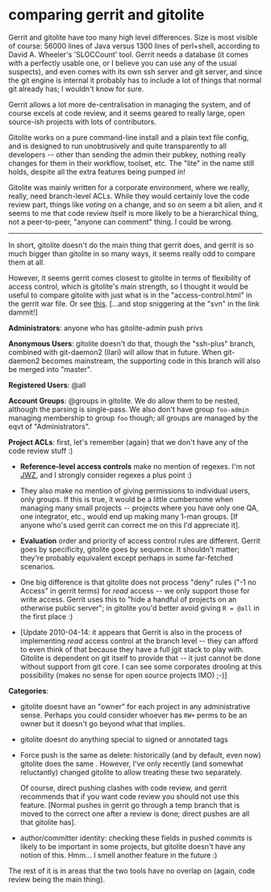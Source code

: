 # comparing gerrit and gitolite

Gerrit and gitolite have too many high level differences.  Size is most
visible of course: 56000 lines of Java versus 1300 lines of perl+shell,
according to David A. Wheeler's 'SLOCCount' tool.  Gerrit needs a database (it
comes with a perfectly usable one, or I believe you can use any of the usual
suspects),
and even comes with its own ssh server and git server, and since the git
engine is internal it probably has to include a lot of things that normal git
already has; I wouldn't know for sure.

Gerrit allows a lot more de-centralisation in managing the system, and of
course excels at code review, and it seems geared to really large, open
source-ish projects with lots of contributors.

Gitolite works on a pure command-line install and a plain text file config,
and is designed to run unobtrusively and quite transparently to all developers
-- other than sending the admin their pubkey, nothing really changes for them
in their workflow, toolset, etc.  The "lite" in the name still holds, despite
all the extra features being pumped in!

Gitolite was mainly written for a corporate environment, where we really,
really, need branch-level ACLs.  While they would certainly love the code
review part, things like *voting* on a change, and so on seem a bit alien, and
it seems to me that code review itself is more likely to be a hierarchical
thing, not a peer-to-peer, "anyone can comment" thing.  I could be wrong.

----

In short, gitolite doesn't do the main thing that gerrit does, and gerrit is
so much bigger than gitolite in so many ways, it seems really odd to compare
them at all.

However, it seems gerrit comes closest to gitolite in terms of flexibility of
access control, which is gitolite's main strength, so I thought it would be
useful to compare gitolite with just what is in the "access-control.html" in
the gerrit war file.  Or see [this][gdac].  [...and stop sniggering at the
"svn" in the link dammit!]

[gdac]: http://gerrit.googlecode.com/svn/documentation/2.1.2/access-control.html
[jwzq]: http://regex.info/blog/2006-09-15/247

**Administrators**: anyone who has gitolite-admin push privs

**Anonymous Users**: gitolite doesn't do that, though the "ssh-plus" branch,
combined with git-daemon2 (Ilari) will allow that in future.  When git-daemon2
becomes mainstream, the supporting code in this branch will also be merged
into "master".

**Registered Users**: @all

**Account Groups**: @groups in gitolite.  We do allow them to be nested,
although the parsing is single-pass.  We also don't have group `foo-admin`
managing membership to group `foo` though; all groups are managed by the eqvt
of "Administrators".

**Project ACLs**: first, let's remember (again) that we don't have any of the code
review stuff :)

  * **Reference-level access controls** make no mention of regexes.  I'm not
    [JWZ][jwzq], and I strongly consider regexes a plus point :)

  * They also make no mention of giving permissions to individual users, only
    groups.  If this is true, it would be a little cumbersome when managing
    many small projects -- projects where you have only one QA, one
    integrator, etc., would end up making many 1-man groups.  [If anyone who's
    used gerrit can correct me on this I'd appreciate it].

  * **Evaluation** order and priority of access control rules are different.
    Gerrit goes by specificity, gitolite goes by sequence.  It shouldn't
    matter; they're probably equivalent except perhaps in some far-fetched
    scenarios.

  * One big difference is that gitolite does not process "deny" rules ("-1 no
    Access" in gerrit terms) for *read* access -- we only support those for
    write access.  Gerrit uses this to "hide a handful of projects on an
    otherwise public server"; in gitolite you'd better avoid giving `R = @all`
    in the first place :)

  * [Update 2010-04-14: it appears that Gerrit is also in the process of
    implementing *read* access control at the branch level -- they can afford
    to even think of that because they have a full jgit stack to play with.
    Gitolite is dependent on git itself to provide that -- it just cannot be
    done without support from git core.  I can see some corporates drooling at
    this possibility (makes no sense for open source projects IMO) ;-)]

**Categories**:

  * gitolite doesnt have an "owner" for each project in any administrative
    sense.  Perhaps you could consider whoever has `RW+` perms to be an owner
    but it doesn't go beyond what that implies.

  * gitolite doesnt do anything special to signed or annotated tags

  * Force push is the same as delete: historically (and by default, even now)
    gitolite does the same .  However, I've only recently (and somewhat
    reluctantly) changed gitolite to allow treating these two separately.

    Of course, direct pushing clashes with code review, and gerrit recommends
    that if you want code review you should not use this feature.  [Normal
    pushes in gerrit go through a temp branch that is moved to the correct one
    after a review is done; direct pushes are all that gitolite has].

  * author/committer identity: checking these fields in pushed commits is
    likely to be important in some projects, but gitolite doesn't have any
    notion of this.  Hmm... I smell another feature in the future :)

The rest of it is in areas that the two tools have no overlap on (again, code
review being the main thing).
